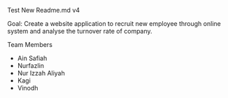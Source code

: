 Test New Readme.md v4

Goal: Create a website application to recruit new employee through online system and analyse the turnover rate of company.

Team Members
- Ain Safiah
- Nurfazlin
- Nur Izzah Aliyah
- Kagi
- Vinodh
